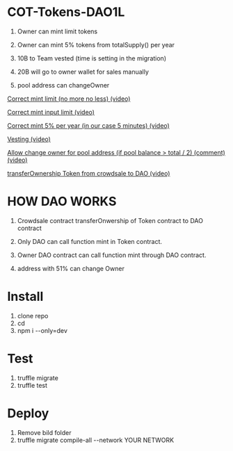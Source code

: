 # COT-Tokens-DAO1L

1) Owner can mint limit tokens

2) Owner can mint 5% tokens from totalSupply() per year

3) 10B to Team vested (time is setting in the migration)

4) 20B will go to owner wallet for sales manually

5) pool address can changeOwner

[Correct mint limit (no more no less) (video)](https://vk.com/videos223443924?z=video223443924_456239565%2Fpl_223443924_-2)

[Correct mint input limit (video)](https://vk.com/videos223443924?z=video223443924_456239559%2Fpl_223443924_-2)

[Correct mint 5% per year (in our case 5 minutes) (video)](https://vk.com/videos223443924?z=video223443924_456239561%2Fpl_223443924_-2)

[Vesting (video)](https://vk.com/videos223443924?z=video223443924_456239556%2Fpl_223443924_-2)

[Allow change owner for pool address (if pool balance > total / 2) (comment) (video)](https://vk.com/videos223443924?z=video223443924_456239566%2Fpl_223443924_-2)

[transferOwnership Token from crowdsale to DAO (video)](https://vk.com/video?z=video223443924_456239580%2Fpl_cat_updates)


# HOW DAO WORKS

1) Crowdsale contract transferOnwership of Token contract to DAO contract

2) Only DAO can call function mint in Token contract.

3) Owner DAO contract can call function mint through DAO contract.

4) address with 51% can change Owner

# Install
1) clone repo
2) cd
3) npm i --only=dev

# Test

1) truffle migrate
2) truffle test

# Deploy
1) Remove bild folder
2) truffle migrate compile-all --network YOUR NETWORK
